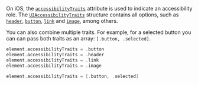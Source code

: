 On iOS, the [`accessibilityTraits`](https://developer.apple.com/documentation/objectivec/nsobject/1615202-accessibilitytraits) attribute is used to indicate an accessibility role. The [`UIAccessibilityTraits`](https://developer.apple.com/documentation/uikit/uiaccessibility/uiaccessibilitytraits) structure contains all options, such as [`header`](https://developer.apple.com/documentation/uikit/uiaccessibilitytraits/1620170-header), [`button`](https://developer.apple.com/documentation/uikit/uiaccessibility/uiaccessibilitytraits/1620194-button), [`link`](https://developer.apple.com/documentation/uikit/uiaccessibility/uiaccessibilitytraits/1620178-link) and [`image`](https://developer.apple.com/documentation/uikit/uiaccessibilitytraits/1620174-image), among others.

You can also combine multiple traits. For example, for a selected button you can can pass both traits as an array: `[.button, .selected]`.

```swift
element.accessibilityTraits = .button
element.accessibilityTraits = .header
element.accessibilityTraits = .link
element.accessibilityTraits = .image

element.accessibilityTraits = [.button, .selected]
```
